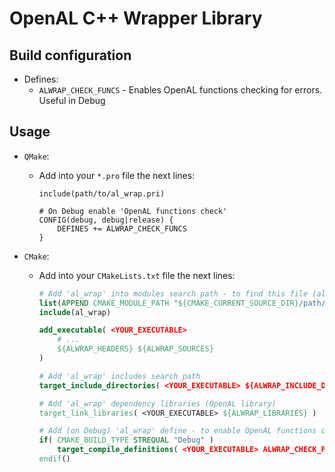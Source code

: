# OpenAL C++ Wrapper Library

## Build configuration

- Defines:
    - `ALWRAP_CHECK_FUNCS` - Enables OpenAL functions checking for errors. Useful in Debug

## Usage

- `QMake`:
    - Add into your `*.pro` file the next lines:

        ```qmake
        include(path/to/al_wrap.pri)

        # On Debug enable 'OpenAL functions check'
        CONFIG(debug, debug|release) {
            DEFINES += ALWRAP_CHECK_FUNCS
        }
        ```
- `CMake`:
    - Add into your `CMakeLists.txt` file the next lines:

        ```cmake
        # Add 'al_wrap' into modules search path - to find this file (al_wrap.cmake)
        list(APPEND CMAKE_MODULE_PATH "${CMAKE_CURRENT_SOURCE_DIR}/path/to/al_wrap/")
        include(al_wrap)

        add_executable( <YOUR_EXECUTABLE>
            # ...
            ${ALWRAP_HEADERS} ${ALWRAP_SOURCES}
        )

        # Add 'al_wrap' includes search path
        target_include_directories( <YOUR_EXECUTABLE> ${ALWRAP_INCLUDE_DIRECTORIES} )

        # Add 'al_wrap' dependency libraries (OpenAL library)
        target_link_libraries( <YOUR_EXECUTABLE> ${ALWRAP_LIBRARIES} )

        # Add (on Debug) 'al_wrap' define - to enable OpenAL functions checking
        if( CMAKE_BUILD_TYPE STREQUAL "Debug" )
            target_compile_definitions( <YOUR_EXECUTABLE> ALWRAP_CHECK_FUNCS )
        endif()
        ```
